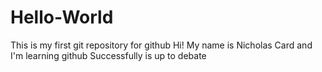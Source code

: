 # Hello-World
This is my first git repository for github
Hi! My name is Nicholas Card and I'm learning github
Successfully is up to debate
